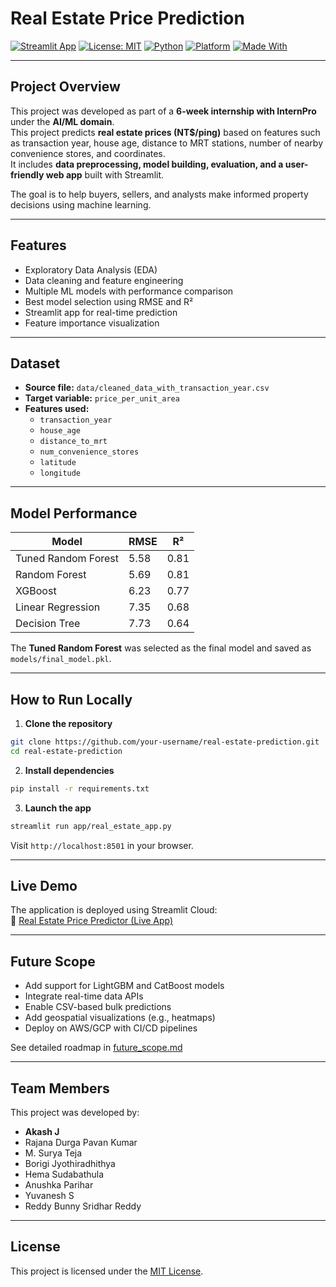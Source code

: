 # Real Estate Price Prediction

[![Streamlit App](https://img.shields.io/badge/Streamlit-Deployed-green?logo=streamlit)](https://real-estate-prediction-1.streamlit.app)
[![License: MIT](https://img.shields.io/badge/license-MIT-blue.svg)](LICENSE)
[![Python](https://img.shields.io/badge/Python-3.10+-blue.svg)](https://www.python.org/)
[![Platform](https://img.shields.io/badge/Platform-Streamlit%20Cloud-lightgrey)](https://streamlit.io/)
[![Made With](https://img.shields.io/badge/Made%20With-Scikit--Learn-orange.svg)](https://scikit-learn.org/)

---

## Project Overview
This project was developed as part of a **6-week internship with InternPro** under the **AI/ML domain**.  
This project predicts **real estate prices (NT$/ping)** based on features such as transaction year, house age, distance to MRT stations, number of nearby convenience stores, and coordinates.  
It includes **data preprocessing, model building, evaluation, and a user-friendly web app** built with Streamlit.

The goal is to help buyers, sellers, and analysts make informed property decisions using machine learning.

---

## Features
- Exploratory Data Analysis (EDA)
- Data cleaning and feature engineering
- Multiple ML models with performance comparison
- Best model selection using RMSE and R²
- Streamlit app for real-time prediction
- Feature importance visualization

---

## Dataset
- **Source file:** `data/cleaned_data_with_transaction_year.csv`
- **Target variable:** `price_per_unit_area`
- **Features used:**
  - `transaction_year`
  - `house_age`
  - `distance_to_mrt`
  - `num_convenience_stores`
  - `latitude`
  - `longitude`

---

## Model Performance

| Model               | RMSE  | R²     |
|---------------------|-------|--------|
| Tuned Random Forest | 5.58  | 0.81   |
| Random Forest       | 5.69  | 0.81   |
| XGBoost             | 6.23  | 0.77   |
| Linear Regression   | 7.35  | 0.68   |
| Decision Tree       | 7.73  | 0.64   |

The **Tuned Random Forest** was selected as the final model and saved as `models/final_model.pkl`.

---

## How to Run Locally

1. **Clone the repository**
```bash
git clone https://github.com/your-username/real-estate-prediction.git
cd real-estate-prediction
```

2. **Install dependencies**
```bash
pip install -r requirements.txt
```

3. **Launch the app**
```bash
streamlit run app/real_estate_app.py
```

Visit `http://localhost:8501` in your browser.

---

## Live Demo
The application is deployed using Streamlit Cloud:  
🔗 [Real Estate Price Predictor (Live App)](https://real-estate-prediction-1.streamlit.app)

---

## Future Scope
- Add support for LightGBM and CatBoost models
- Integrate real-time data APIs
- Enable CSV-based bulk predictions
- Add geospatial visualizations (e.g., heatmaps)
- Deploy on AWS/GCP with CI/CD pipelines

See detailed roadmap in [future_scope.md](future_scope.md)

---

## Team Members
This project was developed by:
- **Akash J** 
- Rajana Durga Pavan Kumar
- M. Surya Teja
- Borigi Jyothiradhithya
- Hema Sudabathula
- Anushka Parihar
- Yuvanesh S
- Reddy Bunny Sridhar Reddy

---

## License
This project is licensed under the [MIT License](LICENSE).
